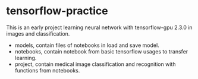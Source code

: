 # tensorflow-practice

This is an early project learning neural network with tensorflow-gpu 2.3.0 in images and classification.

- models, contain files of notebooks in load and save model.
- notebooks, contain notebook from basic tensorflow usages to transfer learning.
- project, contain medical image classification and recognition with functions from notebooks.